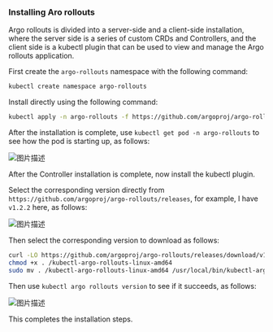 ### Installing Aro rollouts

Argo rollouts is divided into a server-side and a client-side installation, where the server side is a series of custom CRDs and Controllers, and the client side is a kubectl plugin that can be used to view and manage the Argo rollouts application.

First create the `argo-rollouts` namespace with the following command:

```bash
kubectl create namespace argo-rollouts
```

Install directly using the following command:

```bash
kubectl apply -n argo-rollouts -f https://github.com/argoproj/argo-rollouts/releases/download/v1.2.2/install.yaml
```

After the installation is complete, use `kubectl get pod -n argo-rollouts` to see how the pod is starting up, as follows:

![图片描述](https://doc.shiyanlou.com/courses/10022/2123746/3cc88eb43140d04d56d74c2954344824-0/wm)

After the Controller installation is complete, now install the kubectl plugin.

Select the corresponding version directly from `https://github.com/argoproj/argo-rollouts/releases`, for example, I have `v1.2.2` here, as follows:

![图片描述](https://doc.shiyanlou.com/courses/10022/2123746/725e3409415cb5467ad381822ccc24e1-0/wm)

Then select the corresponding version to download as follows:

```bash
curl -LO https://github.com/argoproj/argo-rollouts/releases/download/v1.2.2/kubectl-argo-rollouts-linux-amd64
chmod +x . /kubectl-argo-rollouts-linux-amd64
sudo mv . /kubectl-argo-rollouts-linux-amd64 /usr/local/bin/kubectl-argo-rollouts
```

Then use `kubectl argo rollouts version` to see if it succeeds, as follows:

![图片描述](https://doc.shiyanlou.com/courses/10022/2123746/ef8a6efae439277c60a39170153d3114-0/wm)

This completes the installation steps.
